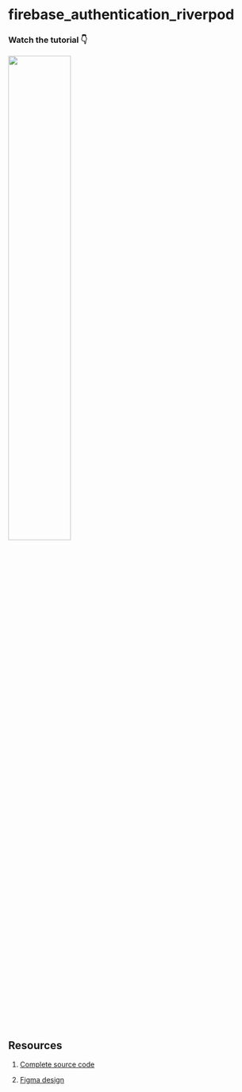 # firebase_authentication_riverpod


### Watch the tutorial 👇
<div align="left">
      <a href="https://youtu.be/6yTI-MY--JI">
         <img src="https://img.youtube.com/vi/6yTI-MY--JI/0.jpg" style="width:50%;">
      </a>
</div>


## Resources

1. <a href="https://www.patreon.com/posts/flutter-firebase-68845356?utm_medium=clipboard_copy&utm_source=copy_to_clipboard&utm_campaign=postshare">Complete source code</a>

1. <a href="https://www.patreon.com/posts/figma-design-ui-68844937?utm_medium=clipboard_copy&utm_source=copy_to_clipboard&utm_campaign=postshare"> Figma design</a>
